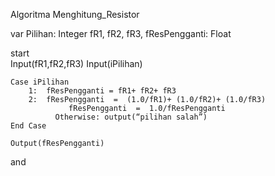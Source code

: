 Algoritma Menghitung_Resistor

var
  Pilihan: Integer
  fR1, fR2, fR3, fResPengganti: Float 


start    
    Input(fR1,fR2,fR3)
    Input(iPilihan)

    Case iPilihan
     	1:  fResPengganti = fR1+ fR2+ fR3             
      	2:  fResPengganti  =  (1.0/fR1)+ (1.0/fR2)+ (1.0/fR3)
           	     fResPengganti  =  1.0/fResPengganti
              Otherwise: output(“pilihan salah”)
    End Case    
    
    Output(fResPengganti)
    
and
